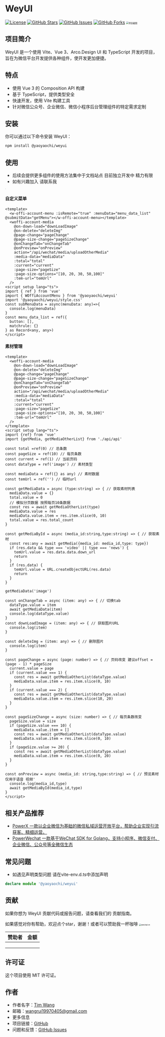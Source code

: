 # WeyUI

[![License](https://img.shields.io/badge/license-MIT-blue.svg)](LICENSE)
[![GitHub Stars](https://img.shields.io/github/stars/yaoyaochil/WeyUI.svg)](https://github.com/yaoyaochil/WeyUI/stargazers)
[![GitHub Issues](https://img.shields.io/github/issues/yaoyaochil/WeyUI.svg)](https://github.com/yaoyaochil/WeyUI/issues)
[![GitHub Forks](https://img.shields.io/github/forks/yaoyaochil/WeyUI.svg)](https://github.com/yaoyaochil/WeyUI/network)
<img src="./img/logo-md.png" alt="项目截图" style="zoom:50%;" />

## 项目简介

WeyUI 是一个使用 Vite、Vue 3、Arco.Design UI 和 TypeScript 开发的项目，旨在为微信平台开发提供各种组件，使开发更加便捷。

## 特点

- 使用 Vue 3 的 Composition API 构建
- 基于 TypeScript，提供类型安全
- 快速开发，使用 Vite 构建工具
- 针对微信公众号、企业微信、微信小程序后台管理组件的特定需求定制

## 安装

你可以通过以下命令安装 WeyUI：

```bash
npm install @yaoyaochi/weyui
```

## 使用
- 后续会提供更多组件的使用方法集中于文档站点 目前独立开发中 精力有限
- 如有兴趣加入 请联系我

<img src="./img/wechat.png" alt="wechat" style="zoom:5%;" />

#### 自定义菜单
```vue
<template>
  <w-offi-account-menu :isRemote="true" :menuData="menu_data_list" @submitData="getMenu"></w-offi-account-menu></template>
  <woffi-account-media
    @on-down-load="downLoadImage"
    @on-delete="deleteImg"
    @page-change="pageChange"
    @page-size-change="pageSizeChange"
    @onChangeTab="onChangeTab"
    @onPreview="onPreview"
    action="/api/wechat/media/uploadOtherMedia"
    :media-data="mediaData"
    :total="total"
    :current="current"
    :page-size="pageSize"
    :page-size-options="[10, 20, 30, 50,100]"
    :tem-url="temUrl"
  />
<script setup lang="ts">
import { ref } from 'vue'
import { WOffiAccountMenu } from '@yaoyaochi/weyui'
import '@yaoyaochi/weyui/style.css'
const subMenuData = async(menuData: any)=>{
  console.log(menuData)
}
const menu_data_list = ref({
  button: [],
  matchrule: {}
} as Record<any, any>)
</script>
```

#### 素材管理
```vue
<template>
  <woffi-account-media
    @on-down-load="downLoadImage"
    @on-delete="deleteImg"
    @page-change="pageChange"
    @page-size-change="pageSizeChange"
    @onChangeTab="onChangeTab"
    @onPreview="onPreview"
    action="/api/wechat/media/uploadOtherMedia"
    :media-data="mediaData"
    :total="total"
    :current="current"
    :page-size="pageSize"
    :page-size-options="[10, 20, 30, 50,100]"
    :tem-url="temUrl"
  />
</template>
<script setup lang="ts">
import {ref} from 'vue'
import {getMedia, getMediaOtherList} from './api/api'

const total =ref(0) // 总条数
const pageSize = ref(10) // 每页条数
const current = ref(1) // 当前页码
const dataType = ref('image') // 素材类型

const mediaData = ref({} as any) // 素材数据
const temUrl = ref('') // 临时url

const getMediaData = async (type:string) => { // 获取素材列表
  mediaData.value = {}
  total.value = 0
  // 模拟分页数据 按照每页10条数据
  const res = await getMediaOtherList(type)
  mediaData.value = res
  mediaData.value.item = res.item.slice(0, 10)
  total.value = res.total_count
}

const getMediaById = async (media_id:string,type:string) => { // 获取素材
  const res:any = await getMedia({media_id: media_id,type: type})
  if (res.data && type === 'video' || type === 'news') {
    temUrl.value = res.data.data.down_url
    return
  }
  if (res.data) {
    temUrl.value = URL.createObjectURL(res.data)
    return
  }
}

getMediaData('image')

const onChangeTab = async (item: any) => { // 切换tab
  dataType.value = item
  await getMediaData(item)
  console.log(dataType.value)
}
const downLoadImage = (item: any) => { // 获取图片URL
  console.log(item)
}

const deleteImg = (item: any) => { // 删除图片
  console.log(item)
}

const pageChange = async (page: number) => { // 页码改变 建议offset = (page - 1) * pageSize
  current.value = page
  if (current.value === 1) {
    const res = await getMediaOtherList(dataType.value)
    mediaData.value.item = res.item.slice(0, 10)
  }
  if (current.value === 2) {
    const res = await getMediaOtherList(dataType.value)
    mediaData.value.item = res.item.slice(10, 20)
  }
}

const pageSizeChange = async (size: number) => { // 每页条数改变
  pageSize.value = size
  if (pageSize.value === 10) {
    mediaData.value.item = []
    const res = await getMediaOtherList(dataType.value)
    mediaData.value.item = res.item.slice(0, 10)
  }
  if (pageSize.value >= 20) {
    const res = await getMediaOtherList(dataType.value)
    mediaData.value.item = res.item.slice(0, 20)
  }
}

const onPreview = async (media_id: string,type:string) => { // 预览素材 仅用于语音 视频'
  console.log(media_id,type)
  await getMediaById(media_id,type)
}
</script>
```

## 相关产品推荐
- [PowerX 一款以企业微信为基础的微信私域运营开放平台，帮助企业实现引流获客、精细运营。](https://github.com/ArtisanCloud/PowerX)
- [PowerWechat 一款基于WeChat SDK for Golang，支持小程序、微信支付、企业微信、公众号等全微信生态](https://github.com/ArtisanCloud/PowerWeChat)

## 常见问题
- 如遇见声明类型问题 请在vite-env.d.ts中添加声明
```typescript
declare module '@yaoyaochi/weyui'
```

## 贡献
如果你想为 WeyUI 贡献代码或报告问题，请查看我们的 贡献指南。




如果感觉对你有帮助，欢迎点个star，谢谢！或者可以赞助我一杯咖啡
<img src="./img/wechat-money.jpg" alt="wechat-m" style="zoom:43%;" />

| 赞助者 | 金额 |
|-----|----|
|     |    |
|     |    |
|     |    |


## 许可证
这个项目使用 MIT 许可证。

## 作者
- 作者名字：[Tim Wang](https://github.com/yaoyaochil)
- 邮箱：wangrui19970405@gmail.com
- 更多信息
- 项目链接：[GitHub](https://github.com/yaoyaochil/WeyUI)
- 问题和反馈：[GitHub Issues](https://github.com/yaoyaochil/WeyUI/issues)
